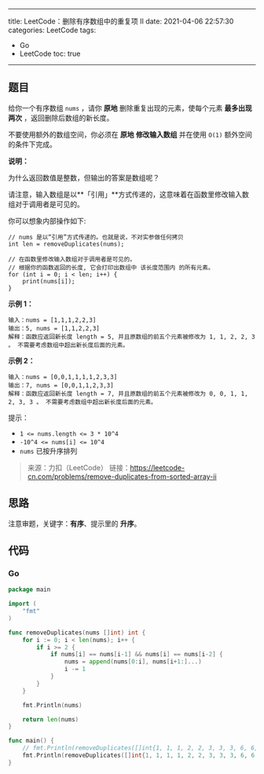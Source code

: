 ----
title: LeetCode：删除有序数组中的重复项 II
date: 2021-04-06 22:57:30
categories: LeetCode
tags: 
- Go
- LeetCode
toc: true
----

## 题目

给你一个有序数组 `nums` ，请你 **原地** 删除重复出现的元素，使每个元素 **最多出现两次** ，返回删除后数组的新长度。

不要使用额外的数组空间，你必须在 **原地** **修改输入数组** 并在使用 `O(1)` 额外空间的条件下完成。

**说明：**

为什么返回数值是整数，但输出的答案是数组呢？

请注意，输入数组是以**「引用」**方式传递的，这意味着在函数里修改输入数组对于调用者是可见的。

<!-- more -->

你可以想象内部操作如下:

```
// nums 是以“引用”方式传递的。也就是说，不对实参做任何拷贝
int len = removeDuplicates(nums);

// 在函数里修改输入数组对于调用者是可见的。
// 根据你的函数返回的长度, 它会打印出数组中 该长度范围内 的所有元素。
for (int i = 0; i < len; i++) {
    print(nums[i]);
}
```

**示例 1：**

```
输入：nums = [1,1,1,2,2,3]
输出：5, nums = [1,1,2,2,3]
解释：函数应返回新长度 length = 5, 并且原数组的前五个元素被修改为 1, 1, 2, 2, 3 。 不需要考虑数组中超出新长度后面的元素。
```

**示例 2：**

```
输入：nums = [0,0,1,1,1,1,2,3,3]
输出：7, nums = [0,0,1,1,2,3,3]
解释：函数应返回新长度 length = 7, 并且原数组的前五个元素被修改为 0, 0, 1, 1, 2, 3, 3 。 不需要考虑数组中超出新长度后面的元素。
```

提示：

- `1 <= nums.length <= 3 * 10^4`
- `-10^4 <= nums[i] <= 10^4`
- `nums` 已按升序排列

> 来源：力扣（LeetCode）
> 链接：https://leetcode-cn.com/problems/remove-duplicates-from-sorted-array-ii

## 思路

注意审题，关键字：**有序**、提示里的 **升序**。

## 代码

### Go

```go
package main

import (
	"fmt"
)

func removeDuplicates(nums []int) int {
	for i := 0; i < len(nums); i++ {
		if i >= 2 {
			if nums[i] == nums[i-1] && nums[i] == nums[i-2] {
				nums = append(nums[0:i], nums[i+1:]...)
				i -= 1
			}
		}
	}

	fmt.Println(nums)

	return len(nums)
}

func main() {
	// fmt.Println(removeDuplicates([]int{1, 1, 1, 2, 2, 3, 3, 3, 6, 6, 8}))
	fmt.Println(removeDuplicates([]int{1, 1, 1, 1, 2, 2, 3, 3, 3, 6, 6, 6, 6, 8}))
}
```